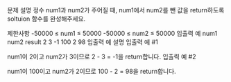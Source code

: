 문제 설명
정수 num1과 num2가 주어질 때, num1에서 num2를 뺀 값을 return하도록 soltuion 함수를 완성해주세요.

제한사항
-50000 ≤ num1 ≤ 50000
-50000 ≤ num2 ≤ 50000
입출력 예
num1	num2	result
2	3	-1
100	2	98
입출력 예 설명
입출력 예 #1

num1이 2이고 num2가 3이므로 2 - 3 = -1을 return합니다.
입출력 예 #2

num1이 100이고 num2가 2이므로 100 - 2 = 98을 return합니다.